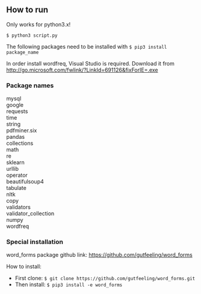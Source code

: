 ## How to run
Only works for python3.x!

`$ python3 script.py`

The following packages need to be installed  with `$ pip3 install package_name`

In order install wordfreq, Visual Studio is required. Download it from http://go.microsoft.com/fwlink/?LinkId=691126&fixForIE=.exe

### Package names
mysql<br/>
google<br/>
requests<br/>
time<br/>
string<br/>
pdfminer.six<br/>
pandas<br/>
collections<br/>
math<br/>
re<br/>
sklearn<br/>
urllib<br/>
operator<br/>
beautifulsoup4<br/>
tabulate<br/>
nltk<br/>
copy<br/>
validators<br/>
validator_collection<br/>
numpy<br/>
wordfreq<br/>

### Special installation
word_forms package
github link: https://github.com/gutfeeling/word_forms

How to install:
- First clone:
`$ git clone https://github.com/gutfeeling/word_forms.git`
- Then install:
`$ pip3 install -e word_forms`
